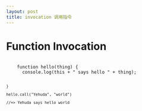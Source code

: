 ```yaml
---
layout: post
title: invocation 调用指令
---
```


<h1>Function Invocation</h1>

<code>
    function hello(thing) { 
      console.log(this + " says hello " + thing);
      
    }
    
    hello.call("Yehuda", "world") 
    
    //=> Yehuda says hello world  
</code>
